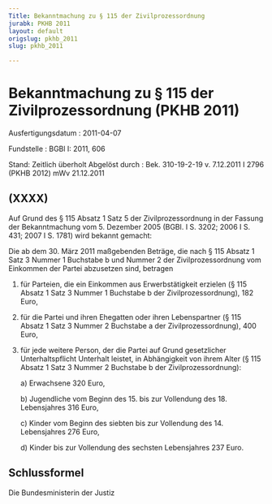 ```yaml
---
Title: Bekanntmachung zu § 115 der Zivilprozessordnung
jurabk: PKHB 2011
layout: default
origslug: pkhb_2011
slug: pkhb_2011

---
```


# Bekanntmachung zu § 115 der Zivilprozessordnung (PKHB 2011)

Ausfertigungsdatum
:   2011-04-07

Fundstelle
:   BGBl I: 2011, 606

Stand: Zeitlich überholt
Abgelöst durch
:   Bek. 310-19-2-19 v. 7.12.2011 I 2796 (PKHB 2012) mWv 21.12.2011


## (XXXX)

Auf Grund des § 115 Absatz 1 Satz 5 der Zivilprozessordnung in der Fassung der Bekanntmachung vom 5. Dezember 2005 (BGBl. I S. 3202; 2006 I S. 431; 2007 I S. 1781) wird bekannt gemacht:

Die ab dem 30. März 2011 maßgebenden Beträge, die nach § 115 Absatz 1 Satz 3 Nummer 1 Buchstabe b und Nummer 2 der Zivilprozessordnung vom Einkommen der Partei abzusetzen sind, betragen

1.  für Parteien, die ein Einkommen aus Erwerbstätigkeit erzielen (§ 115 Absatz 1 Satz 3 Nummer 1 Buchstabe b der Zivilprozessordnung), 182 Euro,


2.  für die Partei und ihren Ehegatten oder ihren Lebenspartner (§ 115 Absatz 1 Satz 3 Nummer 2 Buchstabe a der Zivilprozessordnung), 400 Euro,


3.  für jede weitere Person, der die Partei auf Grund gesetzlicher Unterhaltspflicht Unterhalt leistet, in Abhängigkeit von ihrem Alter (§ 115 Absatz 1 Satz 3 Nummer 2 Buchstabe b der Zivilprozessordnung):

    a)  Erwachsene 320 Euro,


    b)  Jugendliche vom Beginn des 15. bis zur Vollendung des 18. Lebensjahres 316 Euro,


    c)  Kinder vom Beginn des siebten bis zur Vollendung des 14. Lebensjahres 276 Euro,


    d)  Kinder bis zur Vollendung des sechsten Lebensjahres 237 Euro.








## Schlussformel

Die Bundesministerin der Justiz

